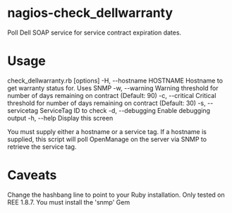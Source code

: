 nagios-check_dellwarranty
=========================

Poll Dell SOAP service for service contract expiration dates.

Usage
=========================
check_dellwarranty.rb [options]
    -H, --hostname HOSTNAME          Hostname to get warranty status for. Uses SNMP
    -w, --warning                    Warning threshold for number of days remaining on contract (Default: 90)
    -c, --critical                   Critical threshold for number of days remaining on contract (Default: 30)
    -s, --servicetag                 ServiceTag ID to check
    -d, --debugging                  Enable debugging output
    -h, --help                       Display this screen

You must supply either a hostname or a service tag. If a hostname is supplied, this script will
poll OpenManage on the server via SNMP to retrieve the service tag.

Caveats
=========================
Change the hashbang line to point to your Ruby installation. Only tested on REE 1.8.7. You must install
the 'snmp' Gem 
